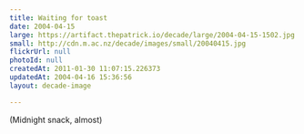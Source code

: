 ```yaml
---
title: Waiting for toast
date: 2004-04-15
large: https://artifact.thepatrick.io/decade/large/2004-04-15-1502.jpg
small: http://cdn.m.ac.nz/decade/images/small/20040415.jpg
flickrUrl: null
photoId: null
createdAt: 2011-01-30 11:07:15.226373
updatedAt: 2004-04-16 15:36:56
layout: decade-image

---
```

(Midnight snack, almost)
